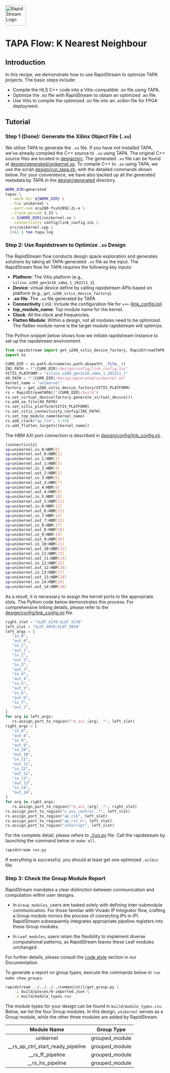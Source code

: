 <!--
Copyright (c) 2024 RapidStream Design Automation, Inc. and contributors.  All rights reserved.
The contributor(s) of this file has/have agreed to the RapidStream Contributor License Agreement.
-->

<img src="https://imagedelivery.net/AU8IzMTGgpVmEBfwPILIgw/1b565657-df33-41f9-f29e-0d539743e700/128" width="64px" alt="RapidStream Logo" />

# TAPA Flow: K Nearest Neighbour

## Introduction


In this recipe, we demonstrate how to use RapidStream to optimize TAPA projects. The basic steps include:

- Compile the HLS C++ code into a Vitis-compatible .xo file using TAPA.
- Optimize the .xo file with RapidStream to obtain an optimized .xo file.
- Use Vitis to compile the optimized .xo file into an .xclbin file for FPGA deployment.

## Tutorial

### Step 1 (Done): Generate the Xilinx Object File (`.xo`)


We utilize TAPA to generate the `.xo` file. If you have not installed TAPA, we've already compiled the C++ source to `.xo` using TAPA. The original C++ source files are located in [design/src](design/src). The generated `.xo` file can be found at [design/generated/unikernel.xo](design/generated/unikernel.xo). To compile C++ to `.xo` using TAPA, we use the script [design/run_tapa.sh](design/run_tapa.sh), with the detailed commands shown below. For your convenience, we have also backed up all the generated metadata by TAPA in the [design/generated](design/generated/) directory.

```bash
WORK_DIR=generated
tapac \
  --work-dir ${WORK_DIR} \
  --top unikernel \
  --part-num xcu280-fsvh2892-2L-e \
  --clock-period 3.33 \
  -o ${WORK_DIR}/unikernel.xo \
  --connectivity config/link_config.ini \
  src/unikernel.cpp \
  2>&1 | tee tapa.log

```

### Step 2: Use Rapidstream to Optimize `.xo` Design

The RapidStream flow conducts design space exploration and generates solutions  by taking all TAPA-generated `.xo` file as the input.
The RapidStream flow for TAPA requires the following key inputs:

- **Platform**: The Vitis platform (e.g., `xilinx_u280_gen3x16_xdma_1_202211_1`).
- **Device**: virtual device define by calling rapidstream APIs based on platform (e.g., `get_u280_vitis_device_factory`).
- **.xo file**: The `.xo` file generated by TAPA
- **Connectivity** (.ini): Include the configuration file for `v++` ([link_config.ini](design/config/link_config.ini)).
- **top_module_name**: Top module name for the kernel.
- **Clock**: All the clock and frequencies.
- **Flatten Module**: Within a design, not all modules need to be optimized. The flatten module name is the target module rapidstream will optimize.

The Python snippet below shows how we initiate rapidstream instance to set up the rapidstream environment.

```Python
from rapidstream import get_u280_vitis_device_factory, RapidStreamTAPA
import os

CURR_DIR = os.path.dirname(os.path.abspath(__file__))
INI_PATH = f"{CURR_DIR}/design/config/link_config.ini"
VITIS_PLATFORM = "xilinx_u280_gen3x16_xdma_1_202211_1"
XO_PATH = f"{CURR_DIR}/design/generated/unikernel.xo"
kernel_name = "unikernel"
factory = get_u280_vitis_device_factory(VITIS_PLATFORM)
rs = RapidStreamTAPA(f"{CURR_DIR}/build")
rs.set_virtual_device(factory.generate_virtual_device())
rs.add_xo_file(XO_PATH)
rs.set_vitis_platform(VITIS_PLATFORM)
rs.set_vitis_connectivity_config(INI_PATH)
rs.set_top_module_name(kernel_name)
rs.add_clock("ap_clk", 3.33)
rs.add_flatten_targets([kernel_name])
```

The HBM AXI port connection is described in [design/config/link_config.ini](design/config/link_config.ini).

```bash
[connectivity]
sp=unikernel.in_0:HBM[0]
sp=unikernel.out_0:HBM[1]
sp=unikernel.in_1:HBM[2]
sp=unikernel.out_1:HBM[3]
sp=unikernel.in_2:HBM[4]
sp=unikernel.out_2:HBM[5]
sp=unikernel.in_3:HBM[6]
sp=unikernel.out_3:HBM[7]
sp=unikernel.in_4:HBM[8]
sp=unikernel.out_4:HBM[9]
sp=unikernel.in_5:HBM[10]
sp=unikernel.out_5:HBM[11]
sp=unikernel.in_6:HBM[12]
sp=unikernel.out_6:HBM[13]
sp=unikernel.in_7:HBM[14]
sp=unikernel.out_7:HBM[15]
sp=unikernel.in_8:HBM[17]
sp=unikernel.out_8:HBM[18]
sp=unikernel.in_9:HBM[19]
sp=unikernel.out_9:HBM[20]
sp=unikernel.in_10:HBM[21]
sp=unikernel.out_10:HBM[22]
sp=unikernel.in_11:HBM[23]
sp=unikernel.out_11:HBM[24]
sp=unikernel.in_12:HBM[25]
sp=unikernel.out_12:HBM[26]
sp=unikernel.in_13:HBM[27]
sp=unikernel.out_13:HBM[28]
sp=unikernel.in_14:HBM[29]
sp=unikernel.out_14:HBM[30]
```

As a result, it is necessary to assign the kernel ports to the appropriate slots. The Python code below demonstrates this process. For comprehensive linking details, please refer to the [design/config/link_config.ini](design/config/link_config.ini) file.

 ```Python
right_slot = "SLOT_X1Y0:SLOT_X1Y0"
left_slot = "SLOT_X0Y0:SLOT_X0Y0"
left_args = [
    "in_0",
    "out_0",
    "in_1",
    "out_1",
    "in_2",
    "out_2",
    "in_3",
    "out_3",
    "in_4",
    "out_4",
    "in_5",
    "out_5",
    "in_6",
    "out_6",
    "in_7",
    "out_7",
]
for arg in left_args:
    rs.assign_port_to_region(f"m_axi_{arg}_.*", left_slot)
right_args = [
    "in_8",
    "out_8",
    "in_9",
    "out_9",
    "in_10",
    "out_10",
    "in_11",
    "out_11",
    "in_12",
    "out_12",
    "in_13",
    "out_13",
    "in_14",
    "out_14",
]
for arg in right_args:
    rs.assign_port_to_region(f"m_axi_{arg}_.*", right_slot)
rs.assign_port_to_region("s_axi_control_.*", left_slot)
rs.assign_port_to_region("ap_clk", left_slot)
rs.assign_port_to_region("ap_rst_n", left_slot)
rs.assign_port_to_region("interrupt", left_slot)
```

For the complete detail, please refore to [./run.py](./run.py) file. Call the rapidstream by launching the command below or `make all`.

```bash
rapidstream run.py
```

If everything is successful, you should at least get one optimized `.xclbin` file.



### Step 3: Check the Group Module Report


RapidStream mandates a clear distinction between communication and computation within user designs.

- In `Group modules`, users are tasked solely with defining inter-submodule communication. For those familiar with Vivado IP Integrator flow, crafting a Group module mirrors the process of connecting IPs in IPI. RapidStream subsequently integrates appropriate pipeline registers into these Group modules.

- In `Leaf modules`, users retain the flexibility to implement diverse computational patterns, as RapidStream leaves these Leaf modules unchanged.

For further details, please consult the [code style](https://docs.rapidstream-da.com/required-coding-style/) section in our Documentation.

To generate a report on group types, execute the commands below or `run make show_groups`:

```bash
rapidstream ../../../../common/util/get_group.py \
	-i build/passes/0-imported.json \
	-o build/module_types.csv
```

The module types for your design can be found in `build/module_types.csv`. Below, we list the four Group modules. In this design, `unikernel` serves as a Group module, while the other three modules are added by RapidStream.

| Module Name                      | Group Type     |
|:--------------------------------:|:--------------:|
| unikernel                        | grouped_module |
|__rs_ap_ctrl_start_ready_pipeline | grouped_module |
|__rs_ff_pipeline                  | grouped_module |
|__rs_hs_pipeline                  | grouped_module |
